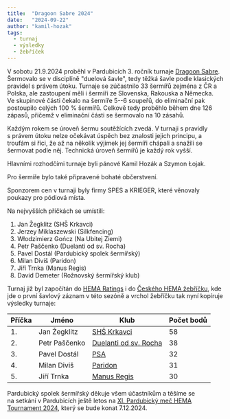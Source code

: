 ```yaml
---
title:  "Dragoon Sabre 2024"
date:   "2024-09-22"
author: "kamil-hozak"
tags:
  - turnaj
  - výsledky
  - žebříček
---
```

V&nbsp;sobotu 21.9.2024 proběhl v&nbsp;Pardubicích 3.&nbsp;ročník turnaje [Dragoon Sabre](/turnaje/minule/dragoon-sabre-2024).
Šermovalo se v&nbsp;disciplíně "duelová šavle", tedy těžká šavle podle klasických pravidel s&nbsp;právem útoku.
Turnaje se zúčastnilo 33 šermířů zejména z&nbsp;ČR a Polska, ale zastoupení měli i šermíři ze&nbsp;Slovenska, Rakouska a Německa.
Ve&nbsp;skupinové části čekalo na&nbsp;šermíře 5--6 soupeřů, do&nbsp;eliminační pak postoupilo celých 100&nbsp;% šermířů.
Celkově tedy proběhlo během dne 126 zápasů, přičemž v&nbsp;eliminační části se šermovalo na&nbsp;10 zásahů.

Každým rokem se úroveň šermu soutěžících zvedá.
V&nbsp;turnaji s&nbsp;pravidly s&nbsp;právem útoku nelze očekávat úspěch bez&nbsp;znalosti jejich principu, a troufám si říci, že až na&nbsp;několik výjimek jej šermíři chápali a snažili se šermovat podle něj.
Technická úroveň šermířů je každý rok vyšší.

Hlavními rozhodčími turnaje byli pánové Kamil Hozák a Szymon Łojak.

Pro&nbsp;šermíře bylo také připravené bohaté občerstvení. 

Sponzorem cen v&nbsp;turnaji byly firmy SPES a KRIEGER, které věnovaly poukazy pro&nbsp;pódiová místa. 

Na&nbsp;nejvyšších příčkách se umístili:

1. Jan Žegklitz (SHŠ Krkavci)
2. Jerzey Miklaszewski (Silkfencing)
3. Włodzimierz Gończ (Na Ubitej Ziemi)
4. Petr Paščenko (Duelanti od sv. Rocha)
5. Pavel Dostál (Pardubický spolek šermířský)
6. Milan Diviš (Paridon)
7. Jiří Trnka (Manus Regis)
8. David Demeter (Rožnovský šermířský klub)

Turnaj již byl započítán do&nbsp;[HEMA Ratings](https://hemaratings.com/events/details/2167/) i do [Českého HEMA žebříčku](https://zebricek.czechhema.cz/#/2024-2025/sb/mo/ladder), kde jde o první šavlový záznam v této sezóně a vrchol žebříčku tak nyní kopíruje výsledky turnaje:

| Příčka | Jméno | Klub | Počet bodů |
|--------|-------|------|------------|
| 1. | Jan Žegklitz | [SHŠ Krkavci](/kluby/shs-krkavci) | 58 |
| 2. | Petr Paščenko | [Duelanti od sv. Rocha](/kluby/duelanti) | 38 |
| 3. | Pavel Dostál | [PSA](/kluby/psa) | 32 |
| 4. | Milan Diviš | [Paridon](/kluby/paridon) | 31 |
| 5. | Jiří Trnka | [Manus Regis](/kluby/manus-regis) | 30 |

Pardubický spolek šermířský děkuje všem účastníkům a těšíme se na&nbsp;setkání v&nbsp;Pardubicích ještě letos na&nbsp;[XI.&nbsp;Pardubický meč HEMA Tournament 2024](/turnaje/budouci/pardubicky-mec-2024), který se bude konat 7.12.2024.